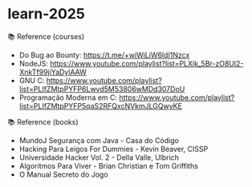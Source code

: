 # learn-2025

📚 Reference (courses)

- Do Bug ao Bounty: https://t.me/+wiWiLiW6ldI1Nzcx
- NodeJS: https://www.youtube.com/playlist?list=PLXik_5Br-zO8Ul2-XnkTf99jiYaDylAAW
- GNU C: https://www.youtube.com/playlist?list=PLIfZMtpPYFP6Lwvd5M53806wMDd307DoU
- Programação Moderna em C: https://www.youtube.com/playlist?list=PLIfZMtpPYFP5qaS2RFQxcNVkmJLGQwyKE

📚 Reference (books)

- MundoJ Segurança com Java - Casa do Código
- Hacking Para Leigos For Dummies - Kevin Beaver, CISSP
- Universidade Hacker Vol. 2 - Della Valle, Ulbrich
- Algoritmos Para Viver - Brian Christian e Tom Griffiths
- O Manual Secreto do Jogo
